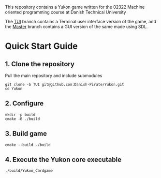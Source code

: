 This repository contains a Yukon game written for the 02322 Machine oriented programming course at Danish Technical University

The [TUI](https://github.com/Danish-Pirate/Yukon/tree/TUI) branch contains a Terminal user interface version of the game, and the [Master](https://github.com/Danish-Pirate/Yukon/tree/master) branch contains a GUI version of the same made using SDL.

# Quick Start Guide
## 1. Clone the repository
Pull the main repository and include submodules
```
git clone -b TUI git@github.com:Danish-Pirate/Yukon.git
cd Yukon
```
## 2. Configure
```
mkdir -p build
cmake -B ./build
```
## 3. Build game
```
cmake --build ./build
```
## 4. Execute the Yukon core executable
```
./build/Yukon_Cardgame
```


